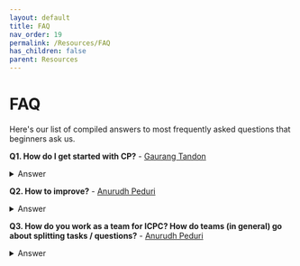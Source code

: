 ```yaml
---
layout: default
title: FAQ
nav_order: 19
permalink: /Resources/FAQ
has_children: false
parent: Resources
---
```


# FAQ

Here's our list of compiled answers to most frequently asked questions that beginners ask us.

**Q1. How do I get started with CP?** - [Gaurang Tandon](https://github.com/GaurangTandon)

<details>
  <summary>Answer</summary>
  <blockquote>
  In general, you should first get used to the programming language. Spend some time getting familiar with it. Undoubtedly C++ is the best choice, but you can also try exploring python or java. Probably start with C instead of C++ as its also what's taught in CPro first sem.
  </blockquote>

  <blockquote>
  Once you're done with that, you can start with the book Guide to Competitive Programming: Learning and Improving Algorithms Through Contests by Antti Laaksonen. It uses <a href="https://cses.fi/problemset/">CSES problemset</a> side by side, which are standard quality problems from all popular categories. Amul also posted the link to <a href="https://usaco.guide/">USACO guide</a> above, which did not exist 1-2 years ago (so I haven't used it much) but I've heard from multiple people that it is an amazing resource.
  </blockquote>

  <blockquote>
  Once you're done with its first few basics, you can start giving Codeforces contests, It's alright to not finish even one or two problems at the start, if you look at our graphs from 2-3 years ago we also struggled in our first few contests.
  </blockquote>

  <blockquote>
  Once you're used to that, you might also start exploring slightly advanced material in <a href="https://cp-algorithms.com/">CP Algorithms</a>, which would you help solve harder problems.
  </blockquote>

  <blockquote>
  Once you have basic familiarity with the language, everything after that is just  to build your logical skills and efficiency in solving such problems. Again, what helps in remaining consistent and going strong is a community, which we have here, and you can also regularly challenge your friends (in duels/in contests/etc.) which you'll find your seniors often doing.
  </blockquote> 

  <blockquote>
  We'll also hold a intro to CP  session for ug1 every year. So, there is no need to hurry. In fact, many of  us do not start CP immediately after joining college. (i started nearly 2 months later).  I just posted the above in case some of you who have prior coding experience wanted to start early and needed resources. 
  </blockquote>

  <blockquote>
  It is recommended to spend the first few weeks just getting familiar with the syntax of C and doing basic stuff in it, which is also what you guys would be doing in CPro.
  </blockquote>
</details>

**Q2. How to improve?** - [Anurudh Peduri](https://anurudhp.github.io/)

<details>
  <summary>Answer</summary>
  <blockquote>
    Ok, a few thoughts that I have. I usually get asked a lot about how to improve. Might as well share my responses with everyone.
  </blockquote>
  <blockquote>
    1. Solve  harder problems.
  </blockquote>
  <blockquote>
    2. Use the editorials for help if you get stuck. You don't have to read the entire solution. You can read a bit, get some hints, and try again. and repeat.
  </blockquote>
  <blockquote>
    3. "Am I wasting a problem by looking up the editorial": No. There are millions of problems out there. The first ones you use will always get "wasted". But understanding complex solutions, and implementing them (even with a lot of help), helps you improve.
  </blockquote>
  <blockquote>
    4. Always finish coding, even if you fully read the solution elsewhere. Because coding up a hard problem also gives you a better insight to the ideas involved, and helps you internalize it better.
  </blockquote>
  <blockquote>
    5. Don't worry too much about rating. Rating should be a consequence, not a cause. Don't get disheartened by a few bad performances. Keep your focus on learning and solving.
  </blockquote>
  <blockquote>
    6. Taking help isn't wrong. You can discuss, and solve together. You can get a full solution from someone else. You can use someone's code as reference. Just make sure you understand it, and try applying it elsewhere to check that.
  </blockquote>

  <blockquote>
    7. [Personal experience] Attitude/confidence makes a huge difference. Till 3rd year I used to enter contests with the aim to solve 1A and 1B. And I usually was able to within the 2 hours. In 4th year, I decided to make sure I solve 1C, even if it has like 10 solves. And it made a huge difference. I went from averaging around 2050 to averaging around 2350.
  </blockquote>
  <blockquote>
    (P.s. Rahul Dugar (amnesiac_dusk) told me the same thing)
  </blockquote>
</details>

**Q3. How do you work as a team for ICPC? How do teams (in general) go about splitting tasks / questions?** - [Anurudh Peduri](https://anurudhp.github.io/)

<details>
  <summary>Answer</summary>
  <blockquote>
    Multiple factors:
  </blockquote>


  <blockquote>
    1. Divide and conquer:
  </blockquote>

  <blockquote>
    - strong and weak topics: I'm really bad at DP and Arjun is next level at it. On the other hand I'm good at graphs and flows, and Arjun is weak there. (Devansh is next level at everything, but not everyone gets a teammate like him xD)
  </blockquote>

  <blockquote>
    - speed and implementation skill: try to make the fastest coder code easy probs. And similarly for implementation heavy (but easy) probs.
  </blockquote>

  <blockquote>
    2. Work together
  </blockquote>

  <blockquote>
    - discussions: actively discuss hard problems. Just keep brainstorming ideas, and thinking loudly. Even if you aren't able to fully solve it, you'll be able to combine ideas. We usually ping pong off each other, even if we have no clue how to proceed in the beginning. Helps a lot.
  </blockquote>

  <blockquote>
    - pair programming: try to read and debug each other's codes. It always helps to maintain similar coding styles. Especially if you want multiple people to write parts of solutions. And to debug under pressure.
  </blockquote>

  <blockquote>
    - general practices: make sure everyone on the team is on the same page. Whether it's implementation details, or using templates or strategy.
  </blockquote>

  <blockquote>
    - trust: you have to trust your teammates to do the job. They might mess up sometime, but don't be too harsh. You are a team after all. Especially during the contest, if someone is super sure of what they are doing, support them instead of trying to barge in your own ideas.
  </blockquote>

  <blockquote>
    - communication: this is key. Whatever is on your mind, make sure everyone knows it. Especially when there are multiple problems to solve, but only one PC. Discuss and decide what you think is best. And stick to that, with confidence.
  </blockquote>


  <blockquote>
    - post contest analysis: it always helps to analyze what exactly happened, and what you got right and wrong during a contest. We usually spend about an hour after each contest analysing. You can re-think your strategy, topic split, etc. And discuss the contest experience itself.
  </blockquote>


  <blockquote>
    I hope this helps. Of course, emphasizing again: this is subjective, not the only right way.
  </blockquote>

</details>


